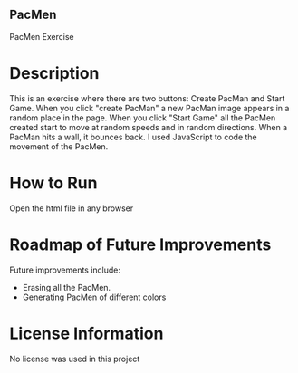 ## PacMen
PacMen Exercise

# Description 
This is an exercise where there are two buttons: Create PacMan and Start Game. When you click "create PacMan" a new PacMan image appears in a random place in the page. When you click "Start Game" all the PacMen created start to move at random speeds and in random directions. When a PacMan hits a wall, it bounces back. I used JavaScript to code the movement of the PacMen. 

# How to Run
Open the html file in any browser


# Roadmap of Future Improvements
Future improvements include:
  - Erasing all the PacMen. 
  - Generating PacMen of different colors

# License Information
No license was used in this project
